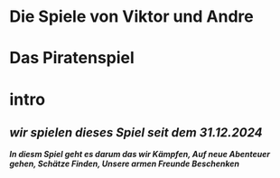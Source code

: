 # Die Spiele von Viktor und Andre

# Das Piratenspiel

# intro
## *wir spielen dieses Spiel seit dem 31.12.2024*
***In diesm Spiel geht es darum das wir Kämpfen, Auf neue Abenteuer gehen, Schätze Finden, Unsere armen Freunde Beschenken***
